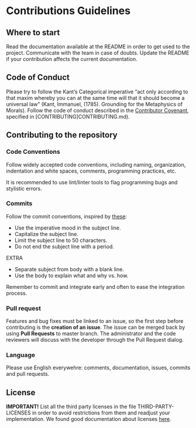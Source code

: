 # Contributions Guidelines

## Where to start

Read the documentation available at the README in order to get used to the project. Communicate with the team in case of doubts. Update the README if your contribution affects the current documentation.

## Code of Conduct

Please try to follow the Kant’s Categorical imperative “act only according to that maxim whereby you can at the same time will that it should become a universal law” (Kant, Immanuel, (1785). Grounding for the Metaphysics of Morals). Follow the code of conduct described in the [Contributor Covenant](http://contributor-covenant.org/), specified in [CONTRIBUTING]CONTRIBUTING.md).

## Contributing to the repository

### Code Conventions

Follow widely accepted code conventions, including naming, organization, indentation and white spaces, comments, programming practices, etc.

It is recommended to use lint/linter tools to flag programming bugs and stylistic errors.

### Commits

Follow the commit conventions, inspired by [these](https://chris.beams.io/posts/git-commit/):

- Use the imperative mood in the subject line.
- Capitalize the subject line.
- Limit the subject line to 50 characters.
- Do not end the subject line with a period.

EXTRA

- Separate subject from body with a blank line.
- Use the body to explain what and why vs. how.

Remember to commit and integrate early and often to ease the integration process.

### Pull request

Features and bug fixes must be linked to an issue, so the first step before contributing is the **creation of an issue**. The issue can be merged back by using **Pull Requests** to master branch. The administrator and the code reviewers will discuss with the developer through the Pull Request dialog.

### Language

Please use English everywehre: comments, documentation, issues, commits and pull requests.

## License

**IMPORTANT!** List all the third party licenses in the file THIRD-PARTY-LICENSES in order to avoid restrictions from them and readjust your implementation. We found good documentation about licenses [here](https://wiki.duraspace.org/display/DSPACE/Code+Contribution+Guidelines).
